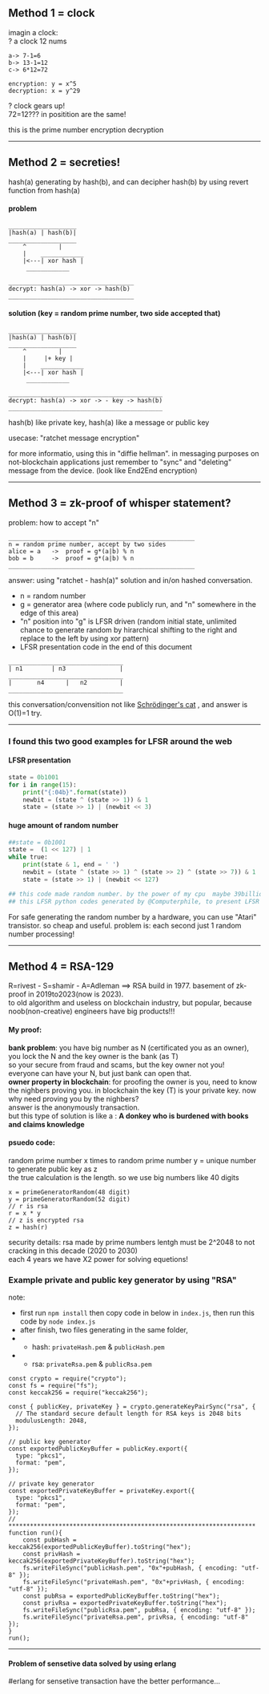 ## Method 1 = clock

imagin a clock:\
? a clock 12 nums
```
a-> 7-1=6
b-> 13-1=12
c-> 6*12=72

encryption: y = x^5
decryption: x = y^29
```
? clock gears up!\
72=12??? in positition are the same!

this is the prime number encryption decryption

---

## Method 2 = secreties!
hash(a) generating by hash(b), and can decipher hash(b) by using revert function from hash(a)

#### problem
```
___________________
|hash(a) | hash(b)|
___________________
    ^         |
    |    ____________
    |<---| xor hash |
	 ____________

___________________________________
decrypt: hash(a) -> xor -> hash(b)
___________________________________
```

#### solution (key = random prime number, two side accepted that)
```
___________________
|hash(a) | hash(b)|
___________________
    ^         |
    |     |+ key |
    |    ____________
    |<---| xor hash |
	 ____________

___________________________________________
decrypt: hash(a) -> xor -> - key -> hash(b)
___________________________________________
```
hash(b) like private key, hash(a) like a message or public key

usecase: "ratchet message encryption"

for more informatio, using this in "diffie hellman". in messaging purposes on not-blockchain applications just remember to "sync" and "deleting" message from the device. (look like End2End encryption)

---

## Method 3 = zk-proof of whisper statement?
problem: how to accept "n"
```
____________________________________________________
n = random prime number, accept by two sides
alice = a	->	proof = g*(a|b) % n
bob = b		->	proof = g*(a|b) % n
____________________________________________________
```
answer: using "ratchet - hash(a)" solution and in/on hashed conversation.
- n = random number
- g = generator area (where code publicly run, and "n" somewhere in the edge of this area)
- "n" position into "g" is LFSR driven (random initial state, unlimited chance to generate random by hirarchical shifting to the right and replace to the left by using xor pattern)
- LFSR presentation code in the end of this document
```
________________________________
| n1        | n3               |
________________________________
|       n4      |   n2         |
________________________________
```
this conversation/convensition not like [Schrödinger's cat](https://en.wikipedia.org/wiki/Schr%C3%B6dinger%27s_cat) , and answer is O(1)=1 try.

---

### I found this two good examples for LFSR around the web

#### LFSR presentation
```py
state = 0b1001
for i in range(15):
	print("{:04b}".format(state))
	newbit = (state ^ (state >> 1)) & 1
	state = (state >> 1) | (newbit << 3)
```

#### huge amount of random number
```py
##state = 0b1001
state =  (1 << 127) | 1
while true:
	print(state & 1, end = ' ')
	newbit = (state ^ (state >> 1) ^ (state >> 2) ^ (state >> 7)) & 1
	state = (state >> 1) | (newbit << 127)

## this code made random number. by the power of my cpu  maybe 39billion years for finish randoms !!!
## this LFSR python codes generated by @Computerphile, to present LFSR
```
For safe generating the random number by a hardware, you can use "Atari" transistor. so cheap and useful. problem is: each second just 1 random number processing!

---

## Method 4 = RSA-129
R=rivest - S=shamir - A=Adleman ==> RSA build in 1977. basement of zk-proof in 2019to2023(now is 2023).\
to old algorithm and useless on blockchain industry, but popular, because noob(non-creative) engineers have big products!!!

#### My proof:
**bank problem**: you have big number as N (certificated you as an owner), you lock the N and the key owner is the bank (as T)\
so your secure from fraud and scams, but the key owner not you!\
everyone can have your N, but just bank can open that.\
**owner property in blockchain**: for proofing the owner is you, need to know the nighbers proving you. in blockchain the key (T) is your private key. now why need proving you by the nighbers?\
answer is the anonymously transaction.\
but this type of solution is like a : **A donkey who is burdened with books and claims knowledge**

#### psuedo code:
random prime number x times to random prime number y = unique number to generate public key as z\
the true calculation is the length. so we use big numbers like 40 digits
```
x = primeGeneratorRandom(48 digit)
y = primeGeneratorRandom(52 digit)
// r is rsa
r = x * y
// z is encrypted rsa
z = hash(r)
```
security details: rsa made by prime numbers lentgh must be 2^2048 to not cracking in this decade (2020 to 2030)\
each 4 years we have X2 power for solving equetions!

### Example private and public key generator by using "RSA"
note: 
- first run `npm install` then copy code in below in `index.js`, then run this code by `node index.js`
- after finish, two files generating in the same folder, 
- - hash: `privateHash.pem` & `publicHash.pem`
- - rsa: `privateRsa.pem` & `publicRsa.pem`
```node
const crypto = require("crypto");
const fs = require("fs");
const keccak256 = require("keccak256"); 

const { publicKey, privateKey } = crypto.generateKeyPairSync("rsa", {
  // The standard secure default length for RSA keys is 2048 bits
  modulusLength: 2048,
});

// public key generator
const exportedPublicKeyBuffer = publicKey.export({
  type: "pkcs1",
  format: "pem",
});

// private key generator
const exportedPrivateKeyBuffer = privateKey.export({
  type: "pkcs1",
  format: "pem",
});
// *********************************************************************
function run(){
	const pubHash = keccak256(exportedPublicKeyBuffer).toString("hex");
	const privHash = keccak256(exportedPrivateKeyBuffer).toString("hex");
	fs.writeFileSync("publicHash.pem", "0x"+pubHash, { encoding: "utf-8" });
	fs.writeFileSync("privateHash.pem", "0x"+privHash, { encoding: "utf-8" });
	const pubRsa = exportedPublicKeyBuffer.toString("hex");
	const privRsa = exportedPrivateKeyBuffer.toString("hex");
	fs.writeFileSync("publicRsa.pem", pubRsa, { encoding: "utf-8" });
	fs.writeFileSync("privateRsa.pem", privRsa, { encoding: "utf-8" });
}
run();
```

---

#### Problem of sensetive data solved by using erlang
#erlang for sensetive transaction have the better performance...
